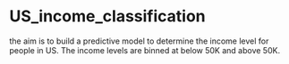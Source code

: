 # US_income_classification

the aim is to build a predictive model to determine the income level for people in US.
The income levels are binned at below 50K and above 50K.
